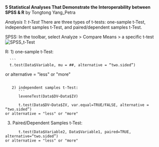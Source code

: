**5 Statistical Analyses That Demonstrate the Interoperability between SPSS & R**
by Tongtong Yang_Petra


*Analysis 1: t-Test*
There are three types of t-tests: one-sample t-Test, independent samples t-Test, and paired/dependent samples t-Test.

SPSS: In the toolbar, select Analyze > Compare Means > a specific t-test
![SPSS_t-Test](https://github.com/petrayang2002/InterStatHub/assets/155834271/315baa07-0bfb-4abb-9186-7614a0f5e1ea)



R: 1) one-sample t-Test: 

      ```
      t.test(Data$Variable, mu = ##, alternative = “two.sided”)
or alternative = "less" or "more"
```

   2) independent samples t-Test:
      ```
      leveneTest(Data$DV~Data$IV)

      t.test(Data$DV~Data$IV, var.equal=TRUE/FALSE, alternative = “two.sided”)
or alternative = "less" or "more"
```

   3) Paired/Dependent Samples t-Test: 
```
      t.test(Data$Variable2, Data$Variable1, paired=TRUE, alternative=“two.sided”)
or alternative = "less" or "more"
```

